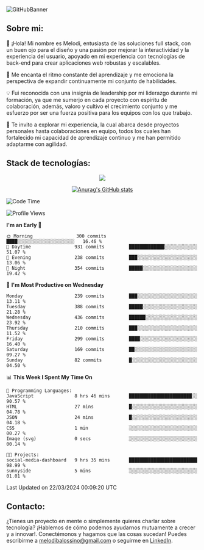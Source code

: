 ![GitHubBanner](https://github.com/MelBalossino/MelBalossino/assets/124601449/c1bfc12f-f708-4d5e-a44c-cbc714e582b2)

## Sobre mi:

🤗 ¡Hola! Mi nombre es Melodi, entusiasta de las soluciones full stack, con un buen ojo para el diseño y una pasión por mejorar la interactividad y la experiencia del usuario, apoyado en mi experiencia con tecnologías de back-end para crear aplicaciones web robustas y escalables.

🚀 Me encanta el ritmo constante del aprendizaje y me emociona la perspectiva de expandir continuamente mi conjunto de habilidades.

💡 Fui reconocida con una insignia de leadership por mi liderazgo durante mi formación, ya que me sumerjo en cada proyecto con espíritu de colaboración, además, valoro y cultivo el crecimiento conjunto y me esfuerzo por ser una fuerza positiva para los equipos con los que trabajo.

💼 Te invito a explorar mi experiencia, la cual abarca desde proyectos personales hasta colaboraciones en equipo, todos los cuales han fortalecido mi capacidad de aprendizaje continuo y me han permitido adaptarme con agilidad.

## Stack de tecnologías:
<p align="center">
  <a href="https://skillicons.dev">
    <img src="https://skillicons.dev/icons?i=js,html,css,react,vite,webpack,redux,nodejs,express,postgres,sequelize,git,github,vscode,figma,materialui,tailwind" />
  </a>
</p>

<div align="center">
  
[![Anurag's GitHub stats](https://github-readme-stats.vercel.app/api?username=melbalossino&count_private=true&show_icons=true&theme=onedark)](https://github.com/anuraghazra/github-readme-stats)
</div>

<!--START_SECTION:waka-->
![Code Time](http://img.shields.io/badge/Code%20Time-121%20hrs%2055%20mins-blue)

![Profile Views](http://img.shields.io/badge/Profile%20Views-49-blue)

**I'm an Early 🐤** 

```text
🌞 Morning                300 commits         ████░░░░░░░░░░░░░░░░░░░░░   16.46 % 
🌆 Daytime                931 commits         █████████████░░░░░░░░░░░░   51.07 % 
🌃 Evening                238 commits         ███░░░░░░░░░░░░░░░░░░░░░░   13.06 % 
🌙 Night                  354 commits         █████░░░░░░░░░░░░░░░░░░░░   19.42 % 
```
📅 **I'm Most Productive on Wednesday** 

```text
Monday                   239 commits         ███░░░░░░░░░░░░░░░░░░░░░░   13.11 % 
Tuesday                  388 commits         █████░░░░░░░░░░░░░░░░░░░░   21.28 % 
Wednesday                436 commits         ██████░░░░░░░░░░░░░░░░░░░   23.92 % 
Thursday                 210 commits         ███░░░░░░░░░░░░░░░░░░░░░░   11.52 % 
Friday                   299 commits         ████░░░░░░░░░░░░░░░░░░░░░   16.40 % 
Saturday                 169 commits         ██░░░░░░░░░░░░░░░░░░░░░░░   09.27 % 
Sunday                   82 commits          █░░░░░░░░░░░░░░░░░░░░░░░░   04.50 % 
```


📊 **This Week I Spent My Time On** 

```text
💬 Programming Languages: 
JavaScript               8 hrs 46 mins       ███████████████████████░░   90.57 % 
HTML                     27 mins             █░░░░░░░░░░░░░░░░░░░░░░░░   04.78 % 
JSON                     24 mins             █░░░░░░░░░░░░░░░░░░░░░░░░   04.18 % 
CSS                      1 min               ░░░░░░░░░░░░░░░░░░░░░░░░░   00.27 % 
Image (svg)              0 secs              ░░░░░░░░░░░░░░░░░░░░░░░░░   00.14 % 

🐱‍💻 Projects: 
social-media-dashboard   9 hrs 35 mins       █████████████████████████   98.99 % 
sunnyside                5 mins              ░░░░░░░░░░░░░░░░░░░░░░░░░   01.01 % 
```

 Last Updated on 22/03/2024 00:09:20 UTC
<!--END_SECTION:waka-->

## Contacto:
¿Tienes un proyecto en mente o simplemente quieres charlar sobre tecnología? ¡Hablemos de cómo podemos ayudarnos mutuamente a crecer y a innovar!. Conectémonos y hagamos que las cosas sucedan! Puedes escribirme a melodibalossino@gmail.com o seguirme en [LinkedIn](https://www.linkedin.com/in/melody-balossino-26745021b).


<!--
**MelBalossino/MelBalossino** is a ✨ _special_ ✨ repository because its `README.md` (this file) appears on your GitHub profile.



Here are some ideas to get you started:

- 🔭 I’m currently working on ...
- 🌱 I’m currently learning ...
- 👯 I’m looking to collaborate on ...
- 🤔 I’m looking for help with ...
- 💬 Ask me about ...
- 📫 How to reach me: ...
- 😄 Pronouns: ...
- ⚡ Fun fact: ...
-->
